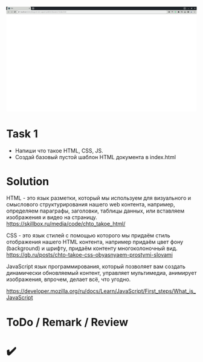 ![1](https://github.com/makhnanov/telegram-bot-support-platform/blob/main/lessons/1/img.png)

# Task 1
- Напиши что такое HTML, CSS, JS.
- Создай базовый пустой шаблон HTML документа в index.html

# Solution
HTML - это язык разметки, который мы используем для визуального и смыслового структурирования нашего web контента,
например, определяем параграфы, заголовки, таблицы данных, или вставляем изображения и видео на страницу.
https://skillbox.ru/media/code/chto_takoe_html/

CSS - это язык стилей с помощью которого мы придаём стиль отображения нашего HTML контента,
например придаём цвет фону (background) и шрифту, придаём контенту многоколоночный вид.
https://gb.ru/posts/chto-takoe-css-obyasnyaem-prostymi-slovami

JavaScript язык программирования, который позволяет вам создать динамически обновляемый контент, управляет мультимедиа,
анимирует изображения, впрочем, делает всё, что угодно.

https://developer.mozilla.org/ru/docs/Learn/JavaScript/First_steps/What_is_JavaScript

# ToDo / Remark / Review
# :heavy_check_mark:
